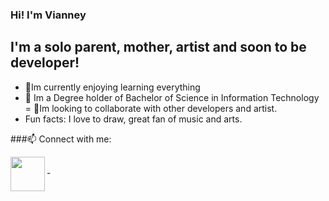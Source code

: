 ### Hi! I'm Vianney

## I'm a solo parent, mother, artist and soon to be developer!
- 🌱Im currently enjoying learning everything 
- 👀 Im a Degree holder of Bachelor of Science in Information Technology
= 💞️Im looking to collaborate with other developers and artist.
- Fun facts: I love to draw, great fan of music and arts.

###📫 Connect with me:

[<img align="left" width="55px" src="https://upload.wikimedia.org/wikipedia/commons/b/b8/YouTube_Logo_2017.svg" />][youtube]

<br />-
<br />

[youtube]:https://www.youtube.com/channel/UCAyLEOCtqnD1_I18SPpCI2w


<!---
VianneyGflores/VianneyGflores is a ✨ special ✨ repository because its `README.md` (this file) appears on your GitHub profile.
You can click the Preview link to take a look at your changes.
--->
